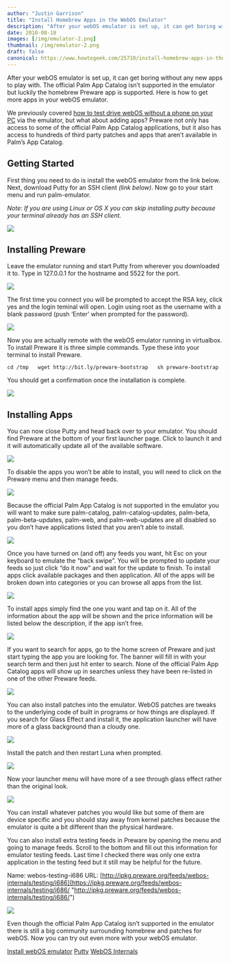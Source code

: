 ```yaml
---
author: "Justin Garrison"
title: "Install Homebrew Apps in the WebOS Emulator"
description: "After your webOS emulator is set up, it can get boring without any new"
date: 2010-08-18
images: [/img/emulator-2.png]
thumbnail: /img/emulator-2.png
draft: false
canonical: https://www.howtogeek.com/25710/install-homebrew-apps-in-the-webos-emulator/
---
```


After your webOS emulator is set up, it can get boring without any new apps to play with. The official Palm App Catalog isn’t supported in the emulator but luckily the homebrew Preware app is supported. Here is how to get more apps in your webOS emulator.

We previously covered [how to test drive webOS without a phone on your PC](https://www.howtogeek.com/22681/test-drive-webos-without-buying-a-phone/) via the emulator, but what about adding apps? Preware not only has access to some of the official Palm App Catalog applications, but it also has access to hundreds of third party patches and apps that aren’t available in Palm’s App Catalog.

## Getting Started

First thing you need to do is install the webOS emulator from the link below. Next, download Putty for an SSH client _(link below)_. Now go to your start menu and run palm-emulator.

_Note: If you are using Linux or OS X you can skip installing putty because your terminal already has an SSH client._

![](/img/emulator-2.png?width=1198&trim=1,1&bg-color=000&pad=1,1)

## Installing Preware

Leave the emulator running and start Putty from wherever you downloaded it to. Type in 127.0.0.1 for the hostname and 5522 for the port.

![](/img/putty-connection.png)

The first time you connect you will be prompted to accept the RSA key, click yes and the login teminal will open. Login using root as the username with a blank password (push ‘Enter’ when prompted for the password).

![](/img/putty-terminal-1.png)

Now you are actually remote with the webOS emulator running in virtualbox. To install Preware it is three simple commands. Type these into your terminal to install Preware.

`cd /tmp   wget http://bit.ly/preware-bootstrap   sh preware-bootstrap`

You should get a confirmation once the installation is complete.

![](/img/putty-preware-install.png)

## Installing Apps

You can now close Putty and head back over to your emulator. You should find Preware at the bottom of your first launcher page. Click to launch it and it will automatically update all of the available software.

![](/img/preware-launcher.png)

To disable the apps you won’t be able to install, you will need to click on the Preware menu and then manage feeds.

![](/img/preware-manage-feeds.png)

Because the official Palm App Catalog is not supported in the emulator you will want to make sure palm-catalog, palm-catalog-updates, palm-beta, palm-beta-updates, palm-web, and palm-web-updates are all disabled so you don’t have applications listed that you aren’t able to install.

![](/img/preware-feeds.png)

Once you have turned on (and off) any feeds you want, hit Esc on your keyboard to emulate the “back swipe”. You will be prompted to update your feeds so just click “do it now” and wait for the update to finish. To install apps click available packages and then application. All of the apps will be broken down into categories or you can browse all apps from the list.

![](/img/preware-apps-2.png)

To install apps simply find the one you want and tap on it. All of the information about the app will be shown and the price information will be listed below the description, if the app isn’t free.

![](/img/preware-app-description-2.png)

If you want to search for apps, go to the home screen of Preware and just start typing the app you are looking for. The banner will fill in with your search term and then just hit enter to search. None of the official Palm App Catalog apps will show up in searches unless they have been re-listed in one of the other Preware feeds.

![](/img/preware-search-2.png)

You can also install patches into the emulator. WebOS patches are tweaks to the underlying code of built in programs or how things are displayed. If you search for Glass Effect and install it, the application launcher will have more of a glass background than a cloudy one.

![](/img/preware-patch-install.png)

Install the patch and then restart Luna when prompted.

![](/img/preware-patch-restart.png)

Now your launcher menu will have more of a see through glass effect rather than the original look.

![](/img/preware-glass-launcher.png)

You can install whatever patches you would like but some of them are device specific and you should stay away from kernel patches because the emulator is quite a bit different than the physical hardware.

You can also install extra testing feeds in Preware by opening the menu and going to manage feeds. Scroll to the bottom and fill out this information for emulator testing feeds. Last time I checked there was only one extra application in the testing feed but it still may be helpful for the future.

Name: webos-testing-i686
URL: [http://ipkg.preware.org/feeds/webos-internals/testing/i686](https://ipkg.preware.org/feeds/webos-internals/testing/i686/ "http://ipkg.preware.org/feeds/webos-internals/testing/i686/")

![](/img/preware-testing-feed.png)

Even though the official Palm App Catalog isn’t supported in the emulator there is still a big community surrounding homebrew and patches for webOS. Now you can try out even more with your webOS emulator.

[Install webOS emulator](https://www.howtogeek.com/22681/test-drive-webos-without-buying-a-phone/)
[Putty](https://redirect.viglink.com/?key=e7eab128eb8d1c53e14db14f4c632447&u=http%3A%2F%2Fwww.chiark.greenend.org.uk%2F%7Esgtatham%2Fputty%2Fdownload.html&cuid=xid:{xid}&___trxnet=vg)
[WebOS Internals](https://www.webos-internals.org/wiki/Main_Page)
